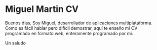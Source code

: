 # Miguel Martin CV
Buenos días, 
Soy Miguel, desarrollador de aplicaciones multiplataforma. 
Como es fácil hablar pero difícil demostrar, aquí te enseño mi CV programado en formato web, enteramente programado por mí. 

Un saludo
